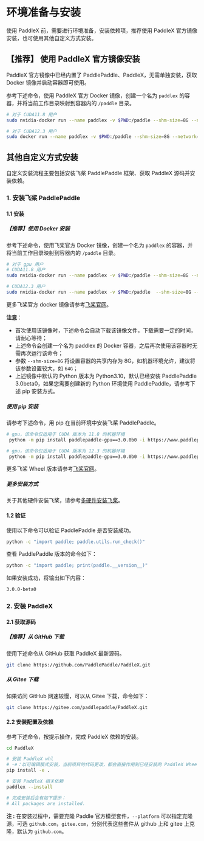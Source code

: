 # 环境准备与安装

使用 PaddleX 前，需要进行环境准备，安装依赖项，推荐使用 PaddleX 官方镜像安装，也可使用其他自定义方式安装。

## 【推荐】 使用 PaddleX 官方镜像安装

PaddleX 官方镜像中已经内置了 PaddlePaddle、PaddleX，无需单独安装，获取 Docker 镜像并启动容器即可使用。

参考下述命令，使用 PaddleX 官方 Docker 镜像，创建一个名为 `paddlex` 的容器，并将当前工作目录映射到容器内的 `/paddle` 目录。

```bash
# 对于 CUDA11.8 用户
sudo nvidia-docker run --name paddlex -v $PWD:/paddle --shm-size=8G --network=host -it registry.baidubce.com/paddlex/paddlex:3.0.0b0-gpu-cuda11.8-cudnn8.9-trt8.5 /bin/bash

# 对于 CUDA12.3 用户
sudo docker run --name paddlex -v $PWD:/paddle --shm-size=8G --network=host -it registry.baidubce.com/paddlex/paddlex:3.0.0b0-gpu-cuda12.3-cudnn9.0-trt8.6 /bin/bash
```

## 其他自定义方式安装

自定义安装流程主要包括安装飞桨 PaddlePaddle 框架、获取 PaddleX 源码并安装依赖。

### 1. 安装飞桨 PaddlePaddle

#### 1.1 安装

##### 【推荐】使用 Docker 安装

参考下述命令，使用飞桨官方 Docker 镜像，创建一个名为 `paddlex` 的容器，并将当前工作目录映射到容器内的 `/paddle` 目录。

```bash
# 对于 gpu 用户
# CUDA11.8 用户
sudo nvidia-docker run --name paddlex -v $PWD:/paddle --shm-size=8G --network=host -it registry.baidubce.com/paddlepaddle/paddle:3.0.0b0-gpu-cuda11.8-cudnn8.6-trt8.5 /bin/bash

# CUDA12.3 用户
sudo nvidia-docker run --name paddlex -v $PWD:/paddle  --shm-size=8G --network=host -it registry.baidubce.com/paddlepaddle/paddle:3.0.0b0-gpu-cuda12.3-cudnn9.0-trt8.6 /bin/bash
```

更多飞桨官方 docker 镜像请参考[飞桨官网](https://www.paddlepaddle.org.cn/install/quick?docurl=/documentation/docs/zh/install/docker/linux-docker.html)。

**注意**：
* 首次使用该镜像时，下述命令会自动下载该镜像文件，下载需要一定的时间，请耐心等待；
* 上述命令会创建一个名为 paddlex 的 Docker 容器，之后再次使用该容器时无需再次运行该命令；
* 参数 `--shm-size=8G` 将设置容器的共享内存为 8G，如机器环境允许，建议将该参数设置较大，如 `64G`；
* 上述镜像中默认的 Python 版本为 Python3.10，默认已经安装 PaddlePaddle 3.0beta0，如果您需要创建新的 Python 环境使用 PaddlePaddle，请参考下述 pip 安装方式。

##### 使用 pip 安装

请参考下述命令，用 pip 在当前环境中安装飞桨 PaddlePaddle。

```bash
# gpu，该命令仅适用于 CUDA 版本为 11.8 的机器环境
 python -m pip install paddlepaddle-gpu==3.0.0b0 -i https://www.paddlepaddle.org.cn/packages/stable/cu118/

# gpu，该命令仅适用于 CUDA 版本为 12.3 的机器环境
 python -m pip install paddlepaddle-gpu==3.0.0b0 -i https://www.paddlepaddle.org.cn/packages/stable/cu123/

```
更多飞桨 Wheel 版本请参考[飞桨官网](https://www.paddlepaddle.org.cn/install/quick?docurl=/documentation/docs/zh/install/pip/linux-pip.html)。

##### 更多安装方式
关于其他硬件安装飞桨，请参考[多硬件安装飞桨](./INSTALL_OTHER_DEVICES.md)。

#### 1.2 验证

使用以下命令可以验证 PaddlePaddle 是否安装成功。

```bash
python -c "import paddle; paddle.utils.run_check()"
```

查看 PaddlePaddle 版本的命令如下：

```bash
python -c "import paddle; print(paddle.__version__)"
```

如果安装成功，将输出如下内容：
```bash
3.0.0-beta0
```


### 2. 安装 PaddleX

#### 2.1 获取源码

##### 【推荐】从 GitHub 下载

使用下述命令从 GitHub 获取 PaddleX 最新源码。

```bash
git clone https://github.com/PaddlePaddle/PaddleX.git
```

##### 从 Gitee 下载

如果访问 GitHub 网速较慢，可以从 Gitee 下载，命令如下：

```bash
git clone https://gitee.com/paddlepaddle/PaddleX.git
```

#### 2.2 安装配置及依赖

参考下述命令，按提示操作，完成 PaddleX 依赖的安装。

```bash
cd PaddleX

# 安装 PaddleX whl
# -e：以可编辑模式安装，当前项目的代码更改，都会直接作用到已经安装的 PaddleX Wheel
pip install -e .

# 安装 PaddleX 相关依赖
paddlex --install

# 完成安装后会有如下提示：
# All packages are installed.
```

**注 :** 在安装过程中，需要克隆 Paddle 官方模型套件，`--platform` 可以指定克隆源，可选 `github.com`，`gitee.com`，分别代表这些套件从 github 上和 gitee 上克隆，默认为 `github.com`。
